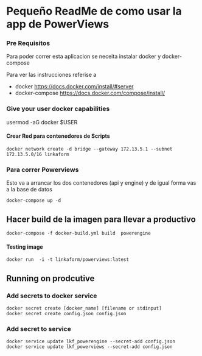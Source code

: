 # Pequeño ReadMe de como usar la app de PowerViews

### Pre Requisitos

Para poder correr esta aplicacion se neceita instalar docker y docker-compose

Para ver las instrucciones referise a

- docker
  https://docs.docker.com/install/#server
- docker-compose
  https://docs.docker.com/compose/install/

### Give your user docker capabilities
usermod -aG docker $USER

#### Crear Red para contenedores de Scripts

```
docker network create -d bridge --gateway 172.13.5.1 --subnet 172.13.5.0/16 linkaform
```
### Para correr Powerviews

Esto va a arrancar los dos contenedores (api y engine) y de igual forma vas a la base de datos

```
docker-compose up -d
```


## Hacer build de la imagen para llevar a productivo
```
docker-compose -f docker-build.yml build  powerengine
```

#### Testing image
```
docker run  -i -t linkaform/powerviews:latest
```

## Running on prodcutive

### Add secrets to docker service


```
docker secret create [docker_name] [filename or stdinput]
docker secret create config.json config.json
```

### Add secret to service

```
docker service update lkf_powerengine --secret-add config.json
docker service update lkf_powerviews --secret-add config.json
```

